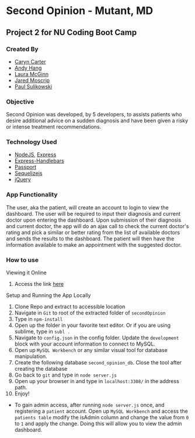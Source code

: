 # Second Opinion - Mutant, MD

## Project 2 for NU Coding Boot Camp

### Created By
* [Caryn Carter](https://github.com/)
* [Andy Hang](https://github.com/ahang)
* [Laura McGinn](https://github.com/LauraMcG)
* [Jared Moscrip](https://github.com/1jared123)
* [Paul Sulikowski](https://github.com/psulikow)

### Objective
Second Opinion was developed, by 5 developers, to assists patients who desire additional advice on a sudden diagnosis and have been given a risky or intense treatment recommendations.

### Technology Used
* [NodeJS](https://nodejs.org/en/), [Express](https://expressjs.com/)
* [Express-Handlebars](https://www.npmjs.com/package/express-handlebars)
* [Passport](http://passportjs.org/)
* [Sequelizejs](http://docs.sequelizejs.com/)
* [jQuery](https://jquery.com/)

### App Functionality
The user, aka the patient, will create an account to login to view the dashboard. The user will be required to input their diagnosis and current doctor upon entering the dashboard. Upon submission of their diagnosis and current doctor, the app will do an ajax call to check the current doctor's rating and pick a similar or better rating from the list of available doctors and sends the results to the dashboard. The patient will then have the information available to make an appointment with the suggested doctor. 

### How to use

Viewing it Online
1. Access the link [here]()

Setup and Running the App Locally

1. Clone Repo and extract to accessible location
2. Navigate in `Git` to root of the extracted folder of `secondOpinion`
3. Type in `npm-install`
4. Open up the folder in your favorite text editor. Or if you are using sublime, type in `subl .`
5. Navigate to `config.json` in the config folder. Update the `development` block with your account information to connect to MySQL. 
6. Open up `MySQL Workbench` or any similar visual tool for database manipulation. 
7. Create the following database `second_opinion_db`. Close the tool after creating the database
8. Go back to `git` and type in `node server.js`
9. Open up your browser in and type in `localhost:3308/` in the address path.
10. Enjoy!

* To gain admin access, after running `node server.js` once, and registering a `patient` account. Open up `MySQL Workbench` and access the `patients table` modify the isAdmin column and change the value from `0` to `1` and apply the change. Doing this will allow you to view the admin dashboard. 



